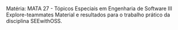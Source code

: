 Matéria: MATA 27 - Tópicos Especiais em Engenharia de Software III
Explore-teammates
Material e resultados para o trabalho prático da disciplina SEEwithOSS.
